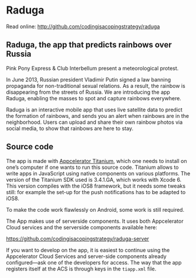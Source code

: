 Raduga
======

Read online: <http://github.com/codingisacopingstrategy/raduga>

Raduga, the app that predicts rainbows over Russia
---------------------------------------------------

Pink Pony Express & Club Interbellum present a meteorological protest.

In June 2013, Russian president Vladimir Putin signed a law banning propaganda
for non-traditional sexual relations. As a result, the rainbow is disappearing
from the streets of Russia. We are introducing the app Raduga, enabling the
masses to spot and capture rainbows everywhere.

Raduga is an interactive mobile app that uses live satellite data to predict
the formation of rainbows, and sends you an alert when rainbows are in the
neighborhood. Users can upload and share their own rainbow photos via social
media, to show that rainbows are here to stay.

Source code
-----------

The app is made with [Appcelerator Titanium][tit], which one needs to install on one’s
computer if one wants to run this source code. Titanium allows to write apps in JavaScript using native components on various platforms. The version of the Titanium SDK used is 3.4.1.GA, which works with Xcode 6. This version compiles with the iOS8 framework, but it needs some tweaks still: for example the set-up for the push notifications has to be adapted to iOS8.

To make the code work flawlessly on Android, some work is still required.

The App makes use of serverside components. It uses both Appcelerator Cloud services and the  serverside components available here:

<https://github.com/codingisacopingstrategy/raduga-server>

If you want to develop on the app, it is easiest to continue using the Appcelerator Cloud Services and server-side components already configured—ask one of the developers for access. The way that the app registers itself at the ACS is through keys in the `tiapp.xml` file.

[tit]: http://www.appcelerator.com/
